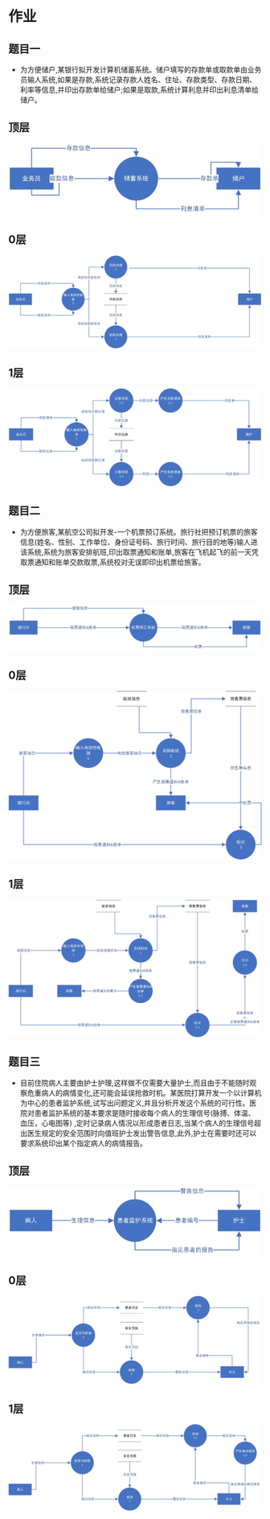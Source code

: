 # 作业

## 题目一
* 为方便储户,某银行拟开发计算机储蓄系统。储户填写的存款单或取款单由业务员输人系统,如果是存款,系统记录存款人姓名、住址、存款类型、存款日期、利率等信息,并印出存款单给储户;如果是取款,系统计算利息并印出利息清单给储户。

## 顶层

![](/assets/存取款01.jpg)

## 0层

![](/assets/存取款02.jpg)

## 1层

![](/assets/存取款03.jpg)


## 题目二 

* 为方便旅客,某航空公司拟开发-一个机票预订系统。旅行社把预订机票的旅客信息(姓名、性别、工作单位、身份证号码、旅行时间、旅行目的地等)输人进该系统,系统为旅客安排航班,印出取票通知和账单,旅客在飞机起飞的前一天凭取票通知和账单交款取票,系统校对无误即印出机票给旅客。

## 顶层

![](/assets/旅行社顶层.jpg)

## 0层

![](/assets/旅行社0层.jpg)

## 1层

![](/assets/旅行社1层.jpg)

## 题目三

* 目前住院病人主要由护士护理,这样做不仅需要大量护士,而且由于不能随时观察危重病人的病情变化,还可能会延误抢救时机。某医院打算开发一个以计算机为中心的患者监护系统,试写出问题定义,并且分析开发这个系统的可行性。医院对患者监护系统的基本要求是随时接收每个病人的生理信号(脉搏、体温、血压，心电图等) ,定时记录病人情况以形成患者日志,当某个病人的生理信号超出医生规定的安全范围时向值班护士发出警告信息,此外,护士在需要时还可以要求系统印出某个指定病人的病情报告。

## 顶层

![](/assets/医院顶层.jpg)

## 0层

![](/assets/医院0层.jpg)

## 1层

![](/assets/医院1层.jpg)